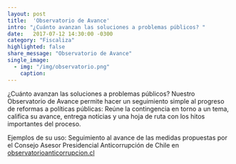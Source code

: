 ```yaml
---
layout: post
title:  'Observatorio de Avance'
intro: "¿Cuánto avanzan las soluciones a problemas públicos? "
date:   2017-07-12 14:30:00 -0300
category: "Fiscaliza"
highlighted: false
share_message: "Observatorio de Avance"
single_image:
  - img: "/img/observatorio.png"
    caption:
---
```

¿Cuánto avanzan las soluciones a problemas públicos? Nuestro Observatorio de Avance permite hacer un seguimiento simple al progreso de reformas a políticas públicas: Reúne la contingencia en torno a un tema, califica su avance, entrega noticias y una hoja de ruta con los hitos importantes del proceso.

Ejemplos de su uso: Seguimiento al avance de las medidas propuestas por el Consejo Asesor Presidencial Anticorrupción de Chile en [observatorioanticorrupcion.cl](https://observatorioanticorrupcion.cl/)

